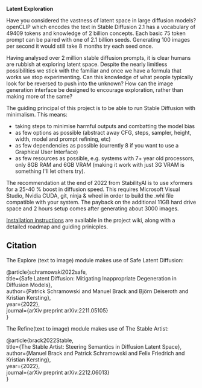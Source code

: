 **Latent Exploration**

Have you considered the vastness of latent space in large diffusion models? openCLIP which encodes the text in Stable Diffusion 2.1 has a vocabulary of 49409 tokens and knowledge of 2 billion concepts. Each basic 75 token prompt can be paired with one of 2.1 billion seeds. Generating 100 images per second it would still take 8 months try each seed once.

Having analysed over 2 million stable diffusion prompts, it is clear humans are rubbish at exploring latent space. Despite the nearly limitless possibilities we stick with the familiar and once we have a formula that works we stop experimenting. Can this knowledge of what people typically look for be reversed to push into the unknown? How can the image generation interface be designed to encourage exploration, rather than making more of the same?

The guiding principal of this project is to be able to run Stable Diffusion with minimalism. This means:

* taking steps to minimise harmful outputs and combatting the model bias
* as few options as possible (abstract away CFG, steps, sampler, height, width, model and prompt refining, etc)
* as few dependencies as possible (currently 8 if you want to use a Graphical User Interface)
* as few resources as possible, e.g. systems with 7+ year old processors, only 8GB RAM and 6GB VRAM (making it work with just 3G VRAM is something I'll let others try).

The recommendation at the end of 2022 from StabilityAI is to use xformers for a 25-40 % boost in diffusion speed. This requires Microsoft Visual Studio, Nvidia CUDA, git, ninja & wheel in order to build the .whl file compatible with your system. The payback on the additional 11GB hard drive space and 2 hours setup comes after generating about 3000 images.

[Installation instructions](https://github.com/thekitchenscientist/sd_lite/wiki/Installation) are available in the project wiki, along with a detailed roadmap and guiding prinicples.

## Citation
The Explore (text to image) module makes use of Safe Latent Diffusion:  

@article{schramowski2022safe,  
      title={Safe Latent Diffusion: Mitigating Inappropriate Degeneration in Diffusion Models},   
      author={Patrick Schramowski and Manuel Brack and Björn Deiseroth and Kristian Kersting},  
      year={2022},  
      journal={arXiv preprint arXiv:2211.05105}  
}  

The Refine(text to image) module makes use of The Stable Artist:  

@article{brack2022Stable,  
      title={The Stable Artist: Steering Semantics in Diffusion Latent Space},   
      author={Manuel Brack and Patrick Schramowski and Felix Friedrich and Kristian Kersting},  
      year={2022},   
      journal={arXiv preprint arXiv:2212.06013}  
}  

